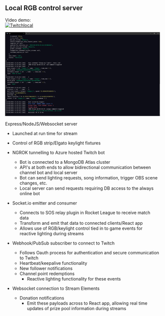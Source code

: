 ## Local RGB control server

Video demo:  
[![Twitchlocal](http://img.youtube.com/vi/grRSYG_uJaU/0.jpg)](http://www.youtube.com/watch?v=grRSYG_uJaU "Local RGB/Twitch server demo")

![](localRGB.png)

Express/NodeJS/Websocket server  

- Launched at run time for stream

- Control of RGB strip/Elgato keylight fixtures

- NGROK tunnelling to Azure hosted Twitch bot
  - Bot is connected to a MongoDB Atlas cluster
  - API's at both ends to allow bidirectional communication between channel bot and local server
  - Bot can send lighting requests, song information, trigger OBS scene changes, etc.
  - Local server can send requests requiring DB access to the always online bot

- Socket.io emitter and consumer
  - Connects to SOS relay plugin in Rocket League to receive match data
  - Transform and emit that data to connected clients/React app
  - Allows use of RGB/keylight control tied in to game events for reactive lighting during streams

- Webhook/PubSub subscriber to connect to Twitch
  - Follows Oauth process for authentication and secure communication to Twitch
  - Heartbeat/keepalive functionality
  - New follower notifications
  - Channel point redemptions
    - Reactive lighting functionality for these events

- Websocket connection to Stream Elements
  - Donation notifications
    - Emit these payloads across to React app, allowing real time updates of prize pool information during streams
